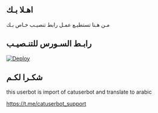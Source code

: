 ## اهـلا بـك
مـن هـنا تستطيـع عمـل رابط تنصيـب خـاص بـك

## رابـط السـورس للتنـصيـب

[![Deploy](https://www.herokucdn.com/deploy/button.svg)](https://heroku.com/deploy?template=https://github.com/llapq/pack)

## شكـرا لكـم 


this userbot is import of catuserbot and translate to arabic

https://t.me/catuserbot_support
